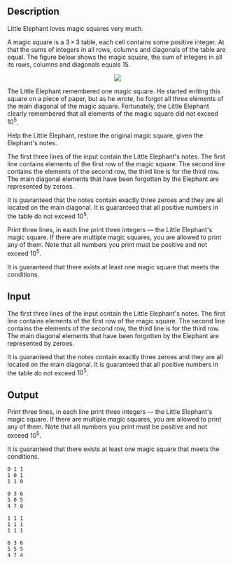 ## Description

<div><p>Little Elephant loves magic squares very much.</p><p>A <span class="tex-font-style-it">magic square</span> is a <span class="tex-span">3 × 3</span> table, each cell contains some positive integer. At that the sums of integers in all rows, columns and diagonals of the table are equal. The figure below shows the magic square, the sum of integers in all its rows, columns and diagonals equals 15.</p><center> <img class="tex-graphics" src="file://L1uVH9dA.png" style="max-width: 100.0%;max-height: 100.0%;"> </center><p>The Little Elephant remembered one magic square. He started writing this square on a piece of paper, but as he wrote, he forgot all three elements of the main diagonal of the magic square. Fortunately, the Little Elephant clearly remembered that all elements of the magic square did not exceed <span class="tex-span">10<sup class="upper-index">5</sup></span>. </p><p>Help the Little Elephant, restore the original magic square, given the Elephant's notes.</p></div><div class="input-specification"><p>The first three lines of the input contain the Little Elephant's notes. The first line contains elements of the first row of the magic square. The second line contains the elements of the second row, the third line is for the third row. The main diagonal elements that have been forgotten by the Elephant are represented by zeroes.</p><p>It is guaranteed that the notes contain exactly three zeroes and they are all located on the main diagonal. It is guaranteed that all positive numbers in the table do not exceed <span class="tex-span">10<sup class="upper-index">5</sup></span>.</p></div><div class="output-specification"><p>Print three lines, in each line print three integers — the Little Elephant's magic square. If there are multiple magic squares, you are allowed to print any of them. Note that all numbers you print must be positive and not exceed <span class="tex-span">10<sup class="upper-index">5</sup></span>.</p><p>It is guaranteed that there exists at least one magic square that meets the conditions.</p></div>

## Input

<p>The first three lines of the input contain the Little Elephant's notes. The first line contains elements of the first row of the magic square. The second line contains the elements of the second row, the third line is for the third row. The main diagonal elements that have been forgotten by the Elephant are represented by zeroes.</p><p>It is guaranteed that the notes contain exactly three zeroes and they are all located on the main diagonal. It is guaranteed that all positive numbers in the table do not exceed <span class="tex-span">10<sup class="upper-index">5</sup></span>.</p>

## Output

<p>Print three lines, in each line print three integers — the Little Elephant's magic square. If there are multiple magic squares, you are allowed to print any of them. Note that all numbers you print must be positive and not exceed <span class="tex-span">10<sup class="upper-index">5</sup></span>.</p><p>It is guaranteed that there exists at least one magic square that meets the conditions.</p>





```input1
0 1 1
1 0 1
1 1 0

```




```input2
0 3 6
5 0 5
4 7 0

```




```output1
1 1 1
1 1 1
1 1 1

```




```output2
6 3 6
5 5 5
4 7 4

```


